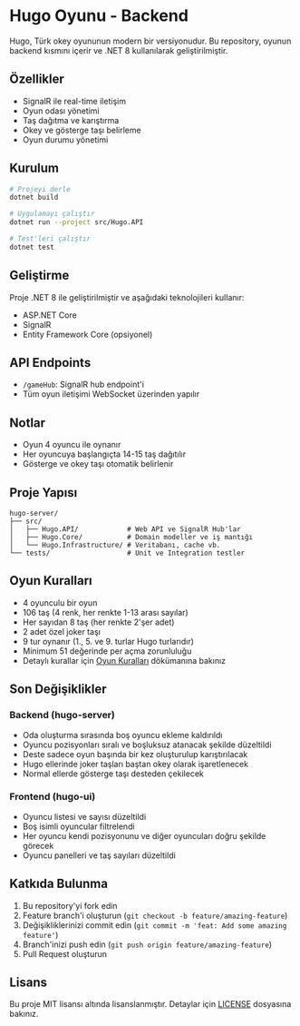# Hugo Oyunu - Backend

Hugo, Türk okey oyununun modern bir versiyonudur. Bu repository, oyunun backend kısmını içerir ve .NET 8 kullanılarak geliştirilmiştir.

## Özellikler

- SignalR ile real-time iletişim
- Oyun odası yönetimi
- Taş dağıtma ve karıştırma
- Okey ve gösterge taşı belirleme
- Oyun durumu yönetimi

## Kurulum

```bash
# Projeyi derle
dotnet build

# Uygulamayı çalıştır
dotnet run --project src/Hugo.API

# Test'leri çalıştır
dotnet test
```

## Geliştirme

Proje .NET 8 ile geliştirilmiştir ve aşağıdaki teknolojileri kullanır:
- ASP.NET Core
- SignalR
- Entity Framework Core (opsiyonel)

## API Endpoints

- `/gameHub`: SignalR hub endpoint'i
- Tüm oyun iletişimi WebSocket üzerinden yapılır

## Notlar

- Oyun 4 oyuncu ile oynanır
- Her oyuncuya başlangıçta 14-15 taş dağıtılır
- Gösterge ve okey taşı otomatik belirlenir

## Proje Yapısı

```
hugo-server/
├── src/
│   ├── Hugo.API/            # Web API ve SignalR Hub'lar
│   ├── Hugo.Core/           # Domain modeller ve iş mantığı
│   └── Hugo.Infrastructure/ # Veritabanı, cache vb.
└── tests/                   # Unit ve Integration testler
```

## Oyun Kuralları

- 4 oyunculu bir oyun
- 106 taş (4 renk, her renkte 1-13 arası sayılar)
- Her sayıdan 8 taş (her renkte 2'şer adet)
- 2 adet özel joker taşı
- 9 tur oynanır (1., 5. ve 9. turlar Hugo turlarıdır)
- Minimum 51 değerinde per açma zorunluluğu
- Detaylı kurallar için [Oyun Kuralları](docs/GAME_RULES.md) dökümanına bakınız

## Son Değişiklikler

### Backend (hugo-server)
- Oda oluşturma sırasında boş oyuncu ekleme kaldırıldı
- Oyuncu pozisyonları sıralı ve boşluksuz atanacak şekilde düzeltildi
- Deste sadece oyun başında bir kez oluşturulup karıştırılacak
- Hugo ellerinde joker taşları baştan okey olarak işaretlenecek
- Normal ellerde gösterge taşı desteden çekilecek

### Frontend (hugo-ui)
- Oyuncu listesi ve sayısı düzeltildi
- Boş isimli oyuncular filtrelendi
- Her oyuncu kendi pozisyonunu ve diğer oyuncuları doğru şekilde görecek
- Oyuncu panelleri ve taş sayıları düzeltildi

## Katkıda Bulunma

1. Bu repository'yi fork edin
2. Feature branch'i oluşturun (`git checkout -b feature/amazing-feature`)
3. Değişikliklerinizi commit edin (`git commit -m 'feat: Add some amazing feature'`)
4. Branch'inizi push edin (`git push origin feature/amazing-feature`)
5. Pull Request oluşturun

## Lisans

Bu proje MIT lisansı altında lisanslanmıştır. Detaylar için [LICENSE](LICENSE) dosyasına bakınız. 